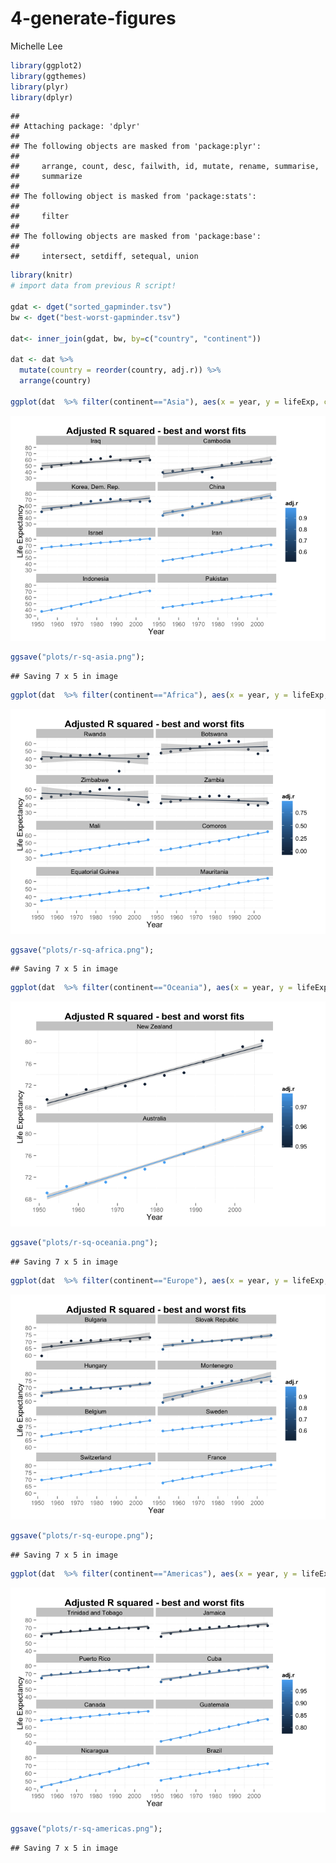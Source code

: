 # 4-generate-figures
Michelle Lee  


```r
library(ggplot2)
library(ggthemes)
library(plyr)
library(dplyr)
```

```
## 
## Attaching package: 'dplyr'
## 
## The following objects are masked from 'package:plyr':
## 
##     arrange, count, desc, failwith, id, mutate, rename, summarise,
##     summarize
## 
## The following object is masked from 'package:stats':
## 
##     filter
## 
## The following objects are masked from 'package:base':
## 
##     intersect, setdiff, setequal, union
```

```r
library(knitr)
# import data from previous R script!

gdat <- dget("sorted_gapminder.tsv")
bw <- dget("best-worst-gapminder.tsv")

dat<- inner_join(gdat, bw, by=c("country", "continent"))

dat <- dat %>%
  mutate(country = reorder(country, adj.r)) %>%
  arrange(country)

ggplot(dat  %>% filter(continent=="Asia"), aes(x = year, y = lifeExp, color = adj.r)) + facet_wrap(~ country, nrow=4) + geom_point() + geom_smooth(method = "lm", se = T) + ggtitle("Adjusted R squared - best and worst fits") + theme(legend.position="right", plot.title = element_text(size = 15, face="bold"), panel.background = element_rect(fill='white')) + xlab("Year") + ylab("Life Expectancy")
```

![](./4-generate-figures_files/figure-html/unnamed-chunk-1-1.png) 

```r
ggsave("plots/r-sq-asia.png");
```

```
## Saving 7 x 5 in image
```

```r
ggplot(dat  %>% filter(continent=="Africa"), aes(x = year, y = lifeExp, color = adj.r)) + facet_wrap(~ country, nrow=4) + geom_point() + geom_smooth(method = "lm", se = T) + ggtitle("Adjusted R squared - best and worst fits") + theme(legend.position="right", plot.title = element_text(size = 15, face="bold"), panel.background = element_rect(fill='white')) + xlab("Year") + ylab("Life Expectancy")
```

![](./4-generate-figures_files/figure-html/unnamed-chunk-1-2.png) 

```r
ggsave("plots/r-sq-africa.png");
```

```
## Saving 7 x 5 in image
```

```r
ggplot(dat  %>% filter(continent=="Oceania"), aes(x = year, y = lifeExp, color = adj.r)) + facet_wrap(~ country, nrow=4) + geom_point() + geom_smooth(method = "lm", se = T) + ggtitle("Adjusted R squared - best and worst fits") + theme(legend.position="right", plot.title = element_text(size = 15, face="bold"), panel.background = element_rect(fill='white')) + xlab("Year") + ylab("Life Expectancy")
```

![](./4-generate-figures_files/figure-html/unnamed-chunk-1-3.png) 

```r
ggsave("plots/r-sq-oceania.png");
```

```
## Saving 7 x 5 in image
```

```r
ggplot(dat  %>% filter(continent=="Europe"), aes(x = year, y = lifeExp, color = adj.r)) + facet_wrap(~ country, nrow=4) + geom_point() + geom_smooth(method = "lm", se = T) + ggtitle("Adjusted R squared - best and worst fits") + theme(legend.position="right", plot.title = element_text(size = 15, face="bold"), panel.background = element_rect(fill='white')) + xlab("Year") + ylab("Life Expectancy")
```

![](./4-generate-figures_files/figure-html/unnamed-chunk-1-4.png) 

```r
ggsave("plots/r-sq-europe.png");
```

```
## Saving 7 x 5 in image
```

```r
ggplot(dat  %>% filter(continent=="Americas"), aes(x = year, y = lifeExp, color = adj.r)) + facet_wrap(~ country, nrow=4) + geom_point() + geom_smooth(method = "lm", se = T) + ggtitle("Adjusted R squared - best and worst fits") + theme(legend.position="right", plot.title = element_text(size = 15, face="bold"), panel.background = element_rect(fill='white')) + xlab("Year") + ylab("Life Expectancy")
```

![](./4-generate-figures_files/figure-html/unnamed-chunk-1-5.png) 

```r
ggsave("plots/r-sq-americas.png");
```

```
## Saving 7 x 5 in image
```

